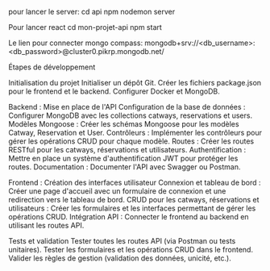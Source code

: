 pour lancer le server:
cd api
npm nodemon server

Pour lancer react
cd mon-projet-api
npm start

Le lien pour connecter mongo compass:
mongodb+srv://<db_username>:<db_password>@cluster0.pikrp.mongodb.net/

Étapes de développement

Initialisation du projet
Initialiser un dépôt Git.
Créer les fichiers package.json pour le frontend et le backend.
Configurer Docker et MongoDB.

Backend : Mise en place de l'API
Configuration de la base de données : Configurer MongoDB avec les collections catways, reservations et users.
Modèles Mongoose : Créer les schémas Mongoose pour les modèles Catway, Reservation et User.
Contrôleurs : Implémenter les contrôleurs pour gérer les opérations CRUD pour chaque modèle.
Routes : Créer les routes RESTful pour les catways, réservations et utilisateurs.
Authentification : Mettre en place un système d'authentification JWT pour protéger les routes.
Documentation : Documenter l'API avec Swagger ou Postman.

Frontend : Création des interfaces utilisateur
Connexion et tableau de bord : Créer une page d'accueil avec un formulaire de connexion et une redirection vers le tableau de bord.
CRUD pour les catways, réservations et utilisateurs : Créer les formulaires et les interfaces permettant de gérer les opérations CRUD.
Intégration API : Connecter le frontend au backend en utilisant les routes API.

Tests et validation
Tester toutes les routes API (via Postman ou tests unitaires).
Tester les formulaires et les opérations CRUD dans le frontend.
Valider les règles de gestion (validation des données, unicité, etc.).
